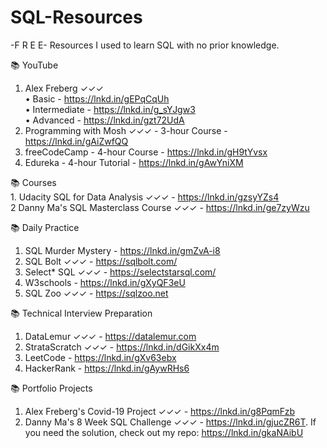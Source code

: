 # SQL-Resources
-F R E E- Resources I used to learn SQL with no prior knowledge. 


📚 YouTube
1. Alex Freberg ✓✓✓
<br>• Basic - https://lnkd.in/gEPqCqUh
<br>• Intermediate - https://lnkd.in/g_sYJgw3</br>
• Advanced - https://lnkd.in/gzt72UdA
2. Programming with Mosh ✓✓✓ - 3-hour Course - https://lnkd.in/gAiZwfQQ
3. freeCodeCamp - 4-hour Course  - https://lnkd.in/gH9tYvsx
4. Edureka - 4-hour Tutorial - https://lnkd.in/gAwYniXM 


📚 Courses
<br>1. Udacity SQL for Data Analysis ✓✓✓ - https://lnkd.in/gzsyYZs4
<br>2 Danny Ma's SQL Masterclass Course ✓✓✓ - https://lnkd.in/ge7zyWzu</br>


📚 Daily Practice
1. SQL Murder Mystery - https://lnkd.in/gmZvA-i8 
2. SQL Bolt ✓✓✓ - https://sqlbolt.com/
3. Select* SQL ✓✓✓ - https://selectstarsql.com/
4. W3schools - https://lnkd.in/gXyQF3eU 
5. SQL Zoo ✓✓✓ - https://sqlzoo.net


📚 Technical Interview Preparation
1. DataLemur ✓✓✓ - https://datalemur.com
2. StrataScratch ✓✓✓ - https://lnkd.in/dGikXx4m
3. LeetCode - https://lnkd.in/gXv63ebx
4. HackerRank - https://lnkd.in/gAywRHs6


📚 Portfolio Projects
1. Alex Freberg's Covid-19 Project ✓✓✓ - https://lnkd.in/g8PqmFzb
2. Danny Ma's 8 Week SQL Challenge ✓✓✓ - https://lnkd.in/gjucZR6T. If you need the solution, check out my repo: https://lnkd.in/gkaNAibU



